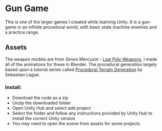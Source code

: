 # Gun Game
This is one of the larger games I created while learning Unity. 
It is a gun-game in an infinite procedural world, with basic state machine enemies and a practice range.

## Assets
The weapon models are from Simon Mercuzot - [Low Poly Weapons](https://assetstore-fallback.unity.com/packages/3d/props/guns/low-poly-weapons-vol-1-151980), I made all of the animations for these in Blender.
The procedural generation largely based upon a tutorial series called [Procedural Terrain Generation](https://www.youtube.com/watch?v=wbpMiKiSKm8) by Sebastian Lague.

### Install:
- Download the code as a zip
- Unzip the downloaded folder
- Open Unity Hub and select add project
- Select the folder and follow any instructions provided by Unity Hub to install the correct Unity version
- You may need to open the scene from assets for some projects
